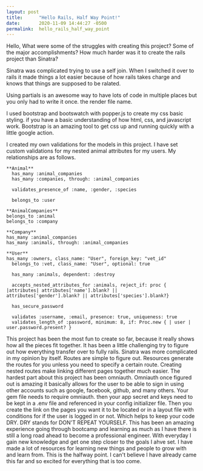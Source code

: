 ```yaml
---
layout: post
title:      "Hello Rails, Half Way Point!"
date:       2020-11-09 14:44:27 -0500
permalink:  hello_rails_half_way_point
---
```




Hello, What were some of the struggles with creating this project? Some of the major accomplishments? How much harder was it to create the rails project than Sinatra? 

Sinatra was complicated trying to use a self join. When I switched it over to rails it made things a lot easier because of how rails takes charge and knows that things are supposed to be ralated. 

Using partials is an awesome way to have lots of code in multiple places but you only had to write it once. the render file name. 

I used bootstrap and bootswatch with popper.js to create my css basic styling. if you have a basic understanding of how html, css, and javascript work. Bootstrap is an amazing tool to get css up and running quickly with a little google action.

I created my own validations for the models in this project. I have set custom validations for my nested animal attributes for my users.  My relationships are as follows. 
```
**Animal**
  has_many :animal_companies
  has_many :companies, through: :animal_companies

  validates_presence_of :name, :gender, :species

  belongs_to :user

**AnimalCompanies**
belongs_to :animal
belongs_to :company

**Company**
has_many :animal_companies
has_many :animals, through: :animal_companies

**User**
has_many :owners, class_name: "User", foreign_key: "vet_id"
  belongs_to :vet, class_name: "User", optional: true
 
  has_many :animals, dependent: :destroy

  accepts_nested_attributes_for :animals, reject_if: proc { |attributes| attributes['name'].blank? ||    attributes['gender'].blank? || attributes['species'].blank?}

  has_secure_password

  validates :username, :email, presence: true, uniqueness: true
  validates_length_of :password, minimum: 8, if: Proc.new { | user | user.password.present? }
```

This project has been the most fun to create so far, because it really shows how all the pieces fit together. It has been a little challenging try to figure out how everything transfer over to fully rails. Sinatra was more complicated in my opinion by itself. Routes are simple to figure out. Resources generate the routes for you unless you need to specify a certain route. Creating nested routes make linking different pages together much easier. The hardest part about this project has been omniauth. Omniauth once figured out is amazing it basically allows for the user to be able to sign in using other accounts such as google, facebook, github, and many others. Your gem file needs to require omniauth. then your app secret and keys need to be kept in a .env file and referenced in your config initializer file. Then you create the link on the pages you want it to be located or in a layout file with conditions for if the user is logged in or not. Which helps to keep your code DRY. DRY stands for DON'T REPEAT YOURSELF. This has been an amazing experience going through bootcamp and learning as much as I have there is still a long road ahead to become a professional engineer. With everyday I gain new knowledge and get one step closer to the goals I ahve set. I have made a lot of resources for learning new things and people to grow with and learn from. This is the halfway point. I can't believe I have already came this far and so excited for everything that is too come.
